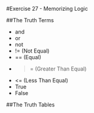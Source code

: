 #Exercise 27 - Memorizing Logic

##The Truth Terms
* and
* or
* not
* != (Not Equal)
* == (Equal)
* >= (Greater Than Equal)
* <= (Less Than Equal)
* True
* False

##The Truth Tables

